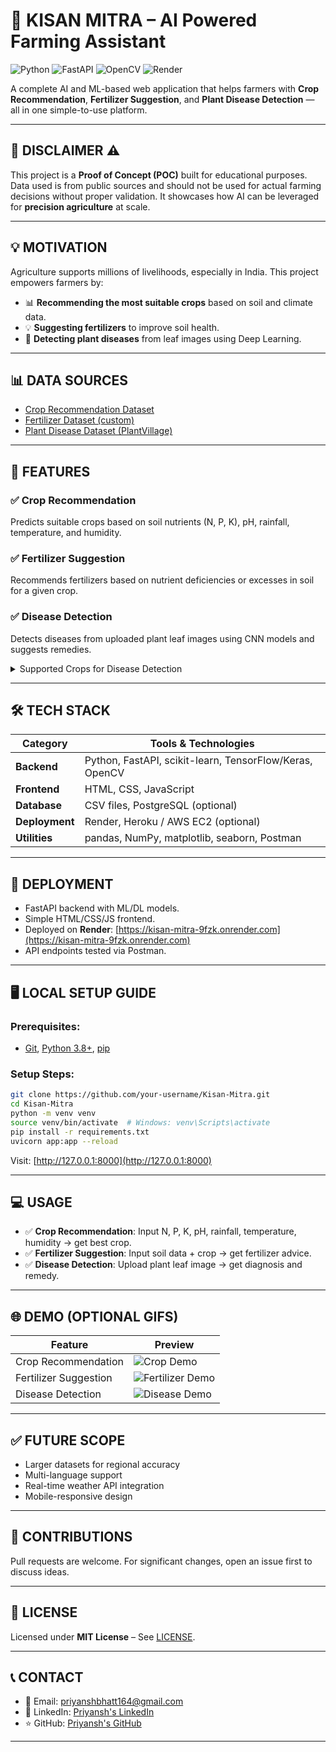 # 🌾 KISAN MITRA – AI Powered Farming Assistant

![Python](https://img.shields.io/badge/Python-3.8-blue?logo=python)
![FastAPI](https://img.shields.io/badge/FastAPI-Backend-brightgreen)
![OpenCV](https://img.shields.io/badge/OpenCV-Computer%20Vision-red)
![Render](https://img.shields.io/badge/Deployed-Render-blueviolet)

A complete AI and ML-based web application that helps farmers with **Crop Recommendation**, **Fertilizer Suggestion**, and **Plant Disease Detection** — all in one simple-to-use platform.

---

## 🚨 DISCLAIMER ⚠️

This project is a **Proof of Concept (POC)** built for educational purposes. Data used is from public sources and should not be used for actual farming decisions without proper validation. It showcases how AI can be leveraged for **precision agriculture** at scale.

---

## 💡 MOTIVATION

Agriculture supports millions of livelihoods, especially in India. This project empowers farmers by:
- 📊 **Recommending the most suitable crops** based on soil and climate data.
- 💡 **Suggesting fertilizers** to improve soil health.
- 🌱 **Detecting plant diseases** from leaf images using Deep Learning.

---

## 📊 DATA SOURCES

- [Crop Recommendation Dataset](https://www.kaggle.com/atharvaingle/crop-recommendation-dataset)
- [Fertilizer Dataset (custom)](link-if-applicable)
- [Plant Disease Dataset (PlantVillage)](https://www.kaggle.com/vipoooool/new-plant-diseases-dataset)

---

## 📌 FEATURES

### ✅ Crop Recommendation
Predicts suitable crops based on soil nutrients (N, P, K), pH, rainfall, temperature, and humidity.

### ✅ Fertilizer Suggestion
Recommends fertilizers based on nutrient deficiencies or excesses in soil for a given crop.

### ✅ Disease Detection
Detects diseases from uploaded plant leaf images using CNN models and suggests remedies.

<details>
<summary>Supported Crops for Disease Detection</summary>

- Apple, Blueberry, Cherry, Corn, Grape, Peach, Pepper, Potato, Soybean, Strawberry, Tomato

</details>

---

## 🛠️ TECH STACK

| Category | Tools & Technologies |
|-----------|-----------------------|
| **Backend** | Python, FastAPI, scikit-learn, TensorFlow/Keras, OpenCV |
| **Frontend** | HTML, CSS, JavaScript |
| **Database** | CSV files, PostgreSQL (optional) |
| **Deployment** | Render, Heroku / AWS EC2 (optional) |
| **Utilities** | pandas, NumPy, matplotlib, seaborn, Postman |

---

## 🚀 DEPLOYMENT

- FastAPI backend with ML/DL models.
- Simple HTML/CSS/JS frontend.
- Deployed on **Render**: [https://kisan-mitra-9fzk.onrender.com](https://kisan-mitra-9fzk.onrender.com)
- API endpoints tested via Postman.

---

## 🖥️ LOCAL SETUP GUIDE

### Prerequisites:
- [Git](https://git-scm.com/), [Python 3.8+](https://www.python.org/), [pip](https://pip.pypa.io/en/stable/)

### Setup Steps:
```bash
git clone https://github.com/your-username/Kisan-Mitra.git
cd Kisan-Mitra
python -m venv venv
source venv/bin/activate  # Windows: venv\Scripts\activate
pip install -r requirements.txt
uvicorn app:app --reload
```
Visit: [http://127.0.0.1:8000](http://127.0.0.1:8000)

---

## 💻 USAGE

- ✅ **Crop Recommendation**: Input N, P, K, pH, rainfall, temperature, humidity → get best crop.
- ✅ **Fertilizer Suggestion**: Input soil data + crop → get fertilizer advice.
- ✅ **Disease Detection**: Upload plant leaf image → get diagnosis and remedy.

---

## 🌐 DEMO (OPTIONAL GIFS)

| Feature             | Preview                                                                                     |
|---------------------|---------------------------------------------------------------------------------------------|
| Crop Recommendation  | ![Crop Demo](https://i.ibb.co/C33PyCmZ/crop-gif.gif)   |
| Fertilizer Suggestion| ![Fertilizer Demo](https://i.ibb.co/7dykBkWh/fertilizer-gif.gif) |
| Disease Detection    | ![Disease Demo](https://i.ibb.co/Sp38Cgs/crop-disease-gif.gif)  |

---

## ✅ FUTURE SCOPE

- Larger datasets for regional accuracy
- Multi-language support
- Real-time weather API integration
- Mobile-responsive design

---

## 🤝 CONTRIBUTIONS

Pull requests are welcome. For significant changes, open an issue first to discuss ideas.

---

## 📜 LICENSE

Licensed under **MIT License** – See [LICENSE](LICENSE).

---

## 📞 CONTACT

- 📧 Email: priyanshbhatt164@gmail.com
- 💼 LinkedIn: [Priyansh's LinkedIn](https://linkedin.com/in/priyansh-bhatt09)
- ⭐ GitHub: [Priyansh's GitHub](https://github.com/Priyansh_Cooks)

---
